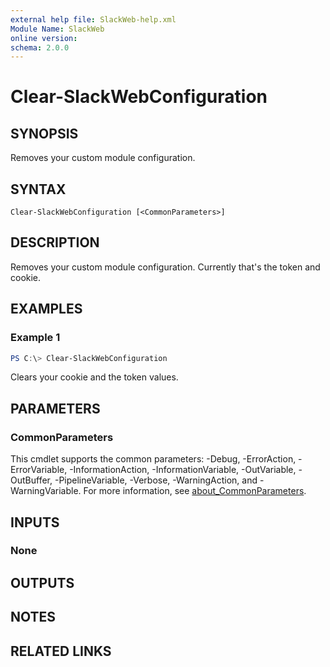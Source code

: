 ```yaml
---
external help file: SlackWeb-help.xml
Module Name: SlackWeb
online version:
schema: 2.0.0
---
```


# Clear-SlackWebConfiguration

## SYNOPSIS
Removes your custom module configuration.

## SYNTAX

```
Clear-SlackWebConfiguration [<CommonParameters>]
```

## DESCRIPTION
Removes your custom module configuration. Currently that's the token and cookie.

## EXAMPLES

### Example 1
```powershell
PS C:\> Clear-SlackWebConfiguration
```

Clears your cookie and the token values.

## PARAMETERS

### CommonParameters
This cmdlet supports the common parameters: -Debug, -ErrorAction, -ErrorVariable, -InformationAction, -InformationVariable, -OutVariable, -OutBuffer, -PipelineVariable, -Verbose, -WarningAction, and -WarningVariable. For more information, see [about_CommonParameters](http://go.microsoft.com/fwlink/?LinkID=113216).

## INPUTS

### None

## OUTPUTS

## NOTES

## RELATED LINKS
